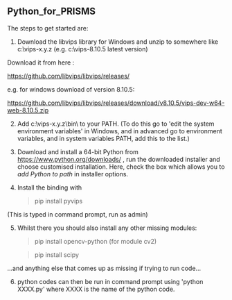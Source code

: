 Python_for_PRISMS
----------------------------------------------

The steps to get started are:


1. Download the libvips library for Windows and unzip to somewhere like c:\vips-x.y.z  (e.g. c:\vips-8.10.5 latest version)


Download it from here : 

https://github.com/libvips/libvips/releases/

e.g. for windows download of version 8.10.5:

https://github.com/libvips/libvips/releases/download/v8.10.5/vips-dev-w64-web-8.10.5.zip


2. Add c:\vips-x.y.z\bin\ to your PATH. (To do this go to 'edit the system environment variables' in Windows, 
and in advanced go to environment variables, and in system variables PATH, add this to the list.)

 

3. Download and install a 64-bit Python from https://www.python.org/downloads/ , run the downloaded installer and 
   choose customised installation. Here, check the box which allows you 
   to *add Python to path* in installer options.

 

4. Install the binding with

 

    > pip install pyvips



(This is typed in command prompt, run as admin)



5. Whilst there you should also install any other missing modules:



    > pip install opencv-python    (for module cv2)



    > pip install scipy



...and anything else that comes up as missing if trying to run code...

 

 6. python codes can then be run in command prompt using 'python XXXX.py' 
   where XXXX is the name of the python code.
